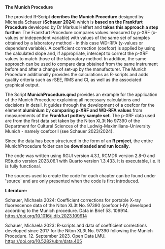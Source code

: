 __The Munich Procedure__

The provided R-Script **decribes the Munich Procedure** designed by Michaela Schauer (**Schauer 2024**) which is **based on the Frankfurt Procedure** developed by Dr Markus Helfert and **takes this approach a step further**: The Frankfurt Procedure compares values measured by p-XRF (x-values or independent variable) with values of the same set of samples obtained by a laboratory method - in this case WD-RFA (y-values or dependent variable). A coefficient correction (coefcor) is applied by using the calculated slope and, if appropriate, intercept to correct the p-XRF values to match those of the laboratory method. In addition, the same approach can be used to compare data obtained from the same instrument before and after a change of set-up by the manufacturer. The Munich Procedure additionally provides the calculations as R-scripts and adds quality criteria such as rSEE, RMS and CI, as well as the associated graphical output.

The Script **MunichProcedure.qmd** provides an example for the application of the Munich Procedure explaining all necessary calculations and decisions in detail. It guides through the development of a coefcor for the element **aluminium** by **comparing p-XRF and WD-RFA values** from measurements of the **Frankfurt pottery sample set**. The p-XRF data used are from the first data set taken by the Niton XL3t No 97390 of the Department for Cultural Sciences of the Ludwig-Maximilians-University Munich - namely coefcor I (see Schauer 2023/2024). 

Since the data has been structured in the form of an **R project**, the entire MunichProcedure folder can be **downloaded and run locally**.

The code was written using RGUI version 4.3.1, RCMDR version 2.8-0 and RStudio version 2023.06.1 with Quarto version 1.3.433. It is executable, i.e. it is fully functional.

The sources used to create the code for each chapter can be found under 'source' and are only presented when the code is first introduced.

__Literature:__ 

Schauer, Michaela 2024: Coefficient corrections for portable X-ray fluorescence data of the Niton XL3t No. 97390 (coefcor I-IV) developed according to the Munich procedure. Data in Brief 53. 109914. https://doi.org/10.1016/j.dib.2023.109914

Schauer, Michaela 2023: R-scripts and data of coefficient corrections developed since 2017 for the Niton XL3t No. 97390 following the Munich Procedure. 12. September 2023. Open Data LMU. https://doi.org/10.5282/ubm/data.405

